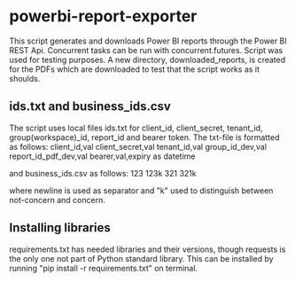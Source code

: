 # powerbi-report-exporter

This script generates and downloads Power BI reports through the Power BI REST Api. Concurrent tasks can be run with concurrent.futures. Script was used for testing purposes. A new directory, downloaded_reports, is created for the PDFs which are downloaded to test that the script works as it shoulds.

## ids.txt and business_ids.csv

The script uses local files ids.txt for client_id, client_secret, tenant_id, group(workspace)_id, report_id and bearer token. The txt-file is formatted as follows:
client_id,val
client_secret,val
tenant_id,val
group_id_dev,val
report_id_pdf_dev,val
bearer,val,expiry as datetime

and business_ids.csv as follows:
123
123k
321
321k

where newline is used as separator and "k" used to distinguish between not-concern and concern.

## Installing libraries

requirements.txt has needed libraries and their versions, though requests is the only one not part of Python standard library. This can be installed by running "pip install -r requirements.txt" on terminal.